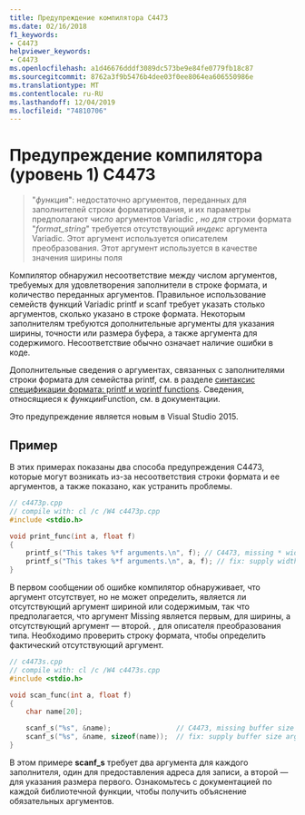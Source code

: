 ```yaml
---
title: Предупреждение компилятора C4473
ms.date: 02/16/2018
f1_keywords:
- C4473
helpviewer_keywords:
- C4473
ms.openlocfilehash: a1d46676dddf3089dc573be9e84fe0779fb18c87
ms.sourcegitcommit: 8762a3f9b5476b4dee03f0ee8064ea606550986e
ms.translationtype: MT
ms.contentlocale: ru-RU
ms.lasthandoff: 12/04/2019
ms.locfileid: "74810706"
---
```

# <a name="compiler-warning-level-1-c4473"></a>Предупреждение компилятора (уровень 1) C4473

> "*функция*": недостаточно аргументов, переданных для заполнителей строки форматирования, и их параметры предполагают *число* аргументов Variadic *, но для* строки формата "*format_string*" требуется отсутствующий *индекс* аргумента Variadic. Этот аргумент используется описателем преобразования. Этот аргумент используется в качестве значения ширины поля

Компилятор обнаружил несоответствие между числом аргументов, требуемых для удовлетворения заполнители в строке формата, и количество переданных аргументов. Правильное использование семейств функций Variadic printf и scanf требует указать столько аргументов, сколько указано в строке формата. Некоторым заполнителям требуются дополнительные аргументы для указания ширины, точности или размера буфера, а также аргумента для содержимого. Несоответствие обычно означает наличие ошибки в коде.

Дополнительные сведения о аргументах, связанных с заполнителями строки формата для семейства printf, см. в разделе [синтаксис спецификации формата: printf и wprintf functions](../../c-runtime-library/format-specification-syntax-printf-and-wprintf-functions.md). Сведения, относящиеся к *функции*Function, см. в документации.

Это предупреждение является новым в Visual Studio 2015.

## <a name="example"></a>Пример

В этих примерах показаны два способа предупреждения C4473, которые могут возникать из-за несоответствия строки формата и ее аргументов, а также показано, как устранить проблемы.

```cpp
// c4473p.cpp
// compile with: cl /c /W4 c4473p.cpp
#include <stdio.h>

void print_func(int a, float f)
{
    printf_s("This takes %*f arguments.\n", f); // C4473, missing * width argument
    printf_s("This takes %*f arguments.\n", a, f); // fix: supply width argument
}
```

В первом сообщении об ошибке компилятор обнаруживает, что аргумент отсутствует, но не может определить, является ли отсутствующий аргумент шириной или содержимым, так что предполагается, что аргумент Missing является первым, для ширины, а отсутствующий аргумент — второй. , для описателя преобразования типа. Необходимо проверить строку формата, чтобы определить фактический отсутствующий аргумент.

```cpp
// c4473s.cpp
// compile with: cl /c /W4 c4473s.cpp
#include <stdio.h>

void scan_func(int a, float f)
{
    char name[20];

    scanf_s("%s", &name);                // C4473, missing buffer size argument
    scanf_s("%s", &name, sizeof(name));  // fix: supply buffer size argument
}
```

В этом примере **scanf_s** требует два аргумента для каждого заполнителя, один для предоставления адреса для записи, а второй — для указания размера первого. Ознакомьтесь с документацией по каждой библиотечной функции, чтобы получить объяснение обязательных аргументов.
